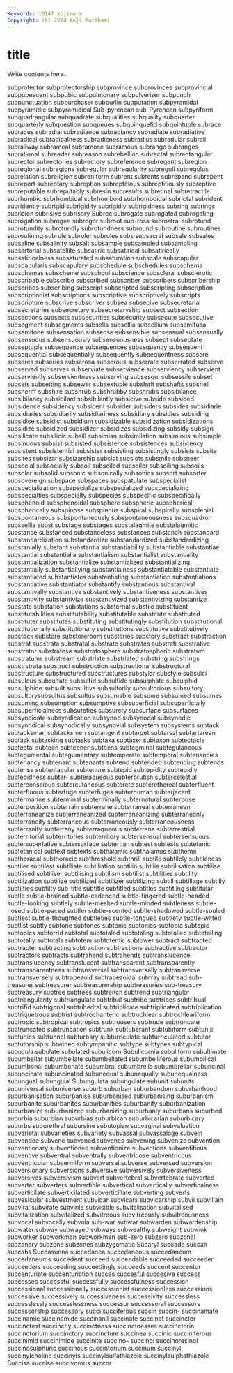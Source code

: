 ```yaml
---
Keywords: 10147 kojimura
Copyright: (C) 2024 Koji Murakami
---
```


# title

Write contents here.



 subprotector subprotectorship subprovince subprovinces subprovincial subpubescent subpubic
subpulmonary subpulverizer subpunch subpunctuation subpurchaser subpurlin subputation subpyramidal subpyramidic subpyramidical
Sub-pyrenean sub-Pyrenean subpyriform subquadrangular subquadrate subqualities subquality subquarter subquarterly subquestion
subqueues subquinquefid subquintuple subrace subraces subradial subradiance subradiancy subradiate subradiative
subradical subradicalness subradicness subradius subradular subrail subrailway subrameal subramose subramous
subrange subranges subrational subreader subreason subrebellion subrectal subrectangular subrector subrectories
subrectory subreference subregent subregion subregional subregions subregular subregularity subreguli subregulus
subrelation subreligion subreniform subrent subrents subrepand subrepent subreport subreptary subreption
subreptitious subreptitiously subreptive subreputable subreputably subresin subresults subretinal subretractile subrhombic
subrhombical subrhomboid subrhomboidal subrictal subrident subridently subrigid subrigidity subrigidly subrigidness
subring subrings subrision subrisive subrisory Subroc subrogate subrogated subrogating subrogation
subrogee subrogor subroot sub-rosa subrostral subrotund subrotundity subrotundly subrotundness subround
subroutine subroutines subroutining subrule subruler subrules subs subsacral subsale subsales
subsaline subsalinity subsalt subsample subsampled subsampling subsartorial subsatellite subsatiric subsatirical
subsatirically subsatiricalness subsaturated subsaturation subscale subscapular subscapularis subscapulary subschedule subschedules
subschema subschemas subscheme subschool subscience subscleral subsclerotic subscribable subscribe subscribed
subscriber subscribers subscribership subscribes subscribing subscript subscripted subscripting subscription subscriptionist
subscriptions subscriptive subscriptively subscripts subscripture subscrive subscriver subsea subsecive subsecretarial
subsecretaries subsecretary subsecretaryship subsect subsection subsections subsects subsecurities subsecurity subsecute
subsecutive subsegment subsegments subsella subsellia subsellium subsemifusa subsemitone subsensation subsense
subsensible subsensual subsensually subsensuous subsensuously subsensuousness subsept subseptate subseptuple subsequence
subsequences subsequency subsequent subsequential subsequentially subsequently subsequentness subsere subseres subseries
subserosa subserous subserrate subserrated subserve subserved subserves subserviate subservience subserviency
subservient subserviently subservientness subserving subsesqui subsessile subset subsets subsetting subsewer
subsextuple subshaft subshafts subshell subsheriff subshire subshrub subshrubby subshrubs subsibilance
subsibilancy subsibilant subsibilantly subsicive subside subsided subsidence subsidency subsident subsider
subsiders subsides subsidiarie subsidiaries subsidiarily subsidiariness subsidiary subsidies subsiding subsidise
subsidist subsidium subsidizable subsidization subsidizations subsidize subsidized subsidizer subsidizes subsidizing
subsidy subsign subsilicate subsilicic subsill subsimian subsimilation subsimious subsimple subsinuous
subsist subsisted subsistence subsistences subsistency subsistent subsistential subsister subsisting subsistingly
subsists subsite subsites subsizar subsizarship subslot subslots subsmile subsneer subsocial
subsocially subsoil subsoiled subsoiler subsoiling subsoils subsolar subsolid subsonic subsonically
subsonics subsort subsorter subsovereign subspace subspaces subspatulate subspecialist subspecialization subspecialize
subspecialized subspecializing subspecialties subspecialty subspecies subspecific subspecifically subsphenoid subsphenoidal subsphere
subspheric subspherical subspherically subspinose subspinous subspiral subspirally subsplenial subspontaneous subspontaneously
subspontaneousness subsquadron subssellia subst substage substages substalagmite substalagmitic substance substanced
substanceless substances substanch substandard substandardization substandardize substandardized substandardizing substanially substant
substantia substantiability substantiable substantiae substantial substantialia substantialism substantialist substantiality substantialization
substantialize substantialized substantializing substantially substantiallying substantialness substantiatable substantiate substantiated substantiates
substantiating substantiation substantiations substantiative substantiator substantify substantious substantival substantivally substantive
substantively substantiveness substantives substantivity substantivize substantivized substantivizing substantize substate substation
substations substernal substile substituent substitutabilities substitutability substitutable substitute substituted substituter
substitutes substituting substitutingly substitution substitutional substitutionally substitutionary substitutions substitutive substitutively
substock substore substoreroom substories substory substract substraction substrat substrata substratal
substrate substrates substrati substrative substrator substratose substratosphere substratospheric substratum substratums
substream substriate substriated substring substrings substrstrata substruct substruction substructional substructural
substructure substructured substructures substylar substyle subsulci subsulcus subsulfate subsulfid subsulfide
subsulphate subsulphid subsulphide subsult subsultive subsultorily subsultorious subsultory subsultorysubsultus subsultus
subsumable subsume subsumed subsumes subsuming subsumption subsumptive subsuperficial subsuperficially subsuperficialness
subsureties subsurety subsurface subsurfaces subsyndicate subsyndication subsynod subsynodal subsynodic subsynodical
subsynodically subsynovial subsystem subsystems subtack subtacksman subtacksmen subtangent subtarget subtarsal
subtartarean subtask subtasking subtasks subtaxa subtaxer subtaxon subtectacle subtectal subteen
subteener subteens subtegminal subtegulaneous subtegumental subtegumentary subtemperate subtemporal subtenancies subtenancy
subtenant subtenants subtend subtended subtending subtends subtense subtentacular subtenure subtepid
subtepidity subtepidly subtepidness subter- subteraqueous subterbrutish subtercelestial subterconscious subtercutaneous subterete
subterethereal subterfluent subterfluous subterfuge subterfuges subterhuman subterjacent subtermarine subterminal subterminally
subternatural subterpose subterposition subterrain subterrane subterraneal subterranean subterraneanize subterraneanized subterraneanizing
subterraneanly subterraneity subterraneous subterraneously subterraneousness subterranity subterrany subterraqueous subterrene subterrestrial
subterritorial subterritories subterritory subtersensual subtersensuous subtersuperlative subtersurface subtertian subtest subtests
subtetanic subtetanical subtext subtexts subthalamic subthalamus subtheme subthoracal subthoracic subthreshold
subthrill subtile subtilely subtileness subtiler subtilest subtiliate subtiliation subtilin subtilis
subtilisation subtilise subtilised subtiliser subtilising subtilism subtilist subtilities subtility subtilization
subtilize subtilized subtilizer subtilizing subtill subtillage subtilly subtilties subtilty sub-title
subtitle subtitled subtitles subtitling subtitular subtle subtle-brained subtle-cadenced subtle-fingered subtle-headed
subtle-looking subtlely subtle-meshed subtle-minded subtleness subtle-nosed subtle-paced subtler subtle-scented subtle-shadowed
subtle-souled subtlest subtle-thoughted subtleties subtle-tongued subtlety subtle-witted subtlist subtly subtone
subtones subtonic subtonics subtopia subtopic subtopics subtorrid subtotal subtotaled subtotaling
subtotalled subtotalling subtotally subtotals subtotem subtotemic subtower subtract subtracted subtracter
subtracting subtraction subtractions subtractive subtractor subtractors subtracts subtrahend subtrahends subtranslucence
subtranslucency subtranslucent subtransparent subtransparently subtransparentness subtransversal subtransversally subtransverse subtransversely subtrapezoid
subtrapezoidal subtray subtread sub-treasurer subtreasurer subtreasurership subtreasuries sub-treasury subtreasury subtree
subtrees subtrench subtrend subtriangular subtriangularity subtriangulate subtribal subtribe subtribes subtribual
subtrifid subtrigonal subtrihedral subtriplicate subtriplicated subtriplication subtriquetrous subtrist subtrochanteric subtrochlear
subtrochleariform subtropic subtropical subtropics subtrousers subtrude subtruncate subtruncated subtruncation subtrunk
subtuberant subtubiform subtunic subtunics subtunnel subturbary subturriculate subturriculated subtutor subtutorship
subtwined subtympanitic subtype subtypes subtypical subucula subulate subulated subulicorn Subulicornia
subuliform subultimate subumbellar subumbellate subumbellated subumbelliferous subumbilical subumbonal subumbonate subumbral
subumbrella subumbrellar subuncinal subuncinate subuncinated subunequal subunequally subunequalness subungual subunguial
Subungulata subungulate subunit subunits subuniversal subuniverse suburb suburban suburbandom suburbanhood
suburbanisation suburbanise suburbanised suburbanising suburbanism suburbanite suburbanites suburbanities suburbanity suburbanization
suburbanize suburbanized suburbanizing suburbanly suburbans suburbed suburbia suburbian suburbias suburbican
suburbicarian suburbicary suburbs suburethral subursine subutopian subvaginal subvaluation subvarietal subvarieties
subvariety subvassal subvassalage subvein subvendee subvene subvened subvenes subvening subvenize
subvention subventionary subventioned subventionize subventions subventitious subventive subventral subventrally subventricose
subventricous subventricular subvermiform subversal subverse subversed subversion subversionary subversions subversive
subversively subversiveness subversives subversivism subvert subvertebral subvertebrate subverted subverter subverters
subvertible subvertical subvertically subverticalness subverticilate subverticilated subverticillate subverting subverts subvesicular
subvestment subvicar subvicars subvicarship subvii subvillain subviral subvirate subvirile subvisible
subvitalisation subvitalised subvitalization subvitalized subvitreous subvitreously subvitreousness subvocal subvocally subvola
sub-war subwar subwarden subwardenship subwater subway subwayed subways subwealthy subweight
subwink subworker subworkman subworkmen sub-zero subzero subzonal subzonary subzone subzones
subzygomatic Sucaryl succade succah succahs Succasunna succedanea succedaneous succedaneum succedaneums
succedent succeed succeedable succeeded succeeder succeeders succeeding succeedingly succeeds succent
succentor succenturiate succenturiation succes succesful succesive success successes successful successfully
successfulness succession successional successionally successionist successionless successions successive successively successiveness
successivity successless successlessly successlessness successor successoral successors successorship successory succi
succiferous succin succin- succinamate succinamic succinamide succinanil succinate succinct succincter
succinctest succinctly succinctness succinctnesses succinctoria succinctorium succinctory succincture succinea succinic
succiniferous succinimid succinimide succinite succino- succinol succinoresinol succinosulphuric succinous succintorium
succinum succinyl succinylcholine succinyls succinylsulfathiazole succinylsulphathiazole Succisa succise succivorous succor
